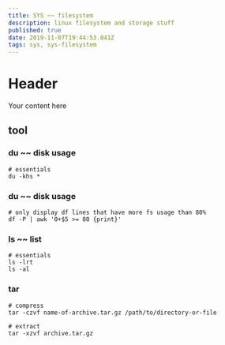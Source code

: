 ```yaml
---
title: SYS ~~ filesystem
description: linux filesystem and storage stuff
published: true
date: 2019-11-07T19:44:53.041Z
tags: sys, sys-filesystem
---
```


# Header
Your content here

## tool
### du ~~ disk usage

```
# essentials
du -khs *

```

### du ~~ disk usage

```
# only display df lines that have more fs usage than 80%
df -P | awk '0+$5 >= 80 {print}'

```

### ls ~~ list

```
# essentials
ls -lrt
ls -al
```

### tar

```
# compress
tar -czvf name-of-archive.tar.gz /path/to/directory-or-file

# extract
tar -xzvf archive.tar.gz

```